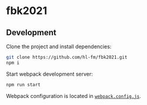 # fbk2021

## Development

Clone the project and install dependencies:

```bash
git clone https://github.com/hl-fm/fbk2021.git
npm i
```

Start webpack development server:

```bash
npm run start
```

Webpack configuration is located in [`webpack.config.js`](webpack.config.js).
